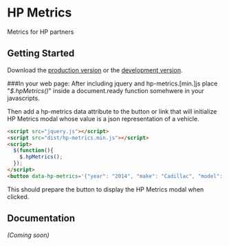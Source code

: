 # HP Metrics

Metrics for HP partners

## Getting Started

Download the [production version][min] or the [development version][max].

[min]: https://github.com/colevoss/hp_metrics/blob/master/dist/scripts/hp-metrics.min.js
[max]: https://github.com/colevoss/hp_metrics/blob/master/dist/scripts/hp-metrics.js

###In your web page:
After including jquery and hp-metrics.[min.]js place "_$.hpMetrics()_" inside a document.ready function somehwere in your javascripts.

Then add a hp-metrics data attribute to the button or link that will initialize HP Metrics modal whose value is a json representation of a vehicle.
```html
<script src="jquery.js"></script>
<script src="dist/hp-metrics.min.js"></script>
<script>
  $(function(){
    $.hpMetrics();
  });
</script>
<button data-hp-metrics='{"year": "2014", "make": "Cadillac", "model": "ATS"}'></button>
```
This should prepare the button to display the HP Metrics modal when clicked.

## Documentation
_(Coming soon)_
